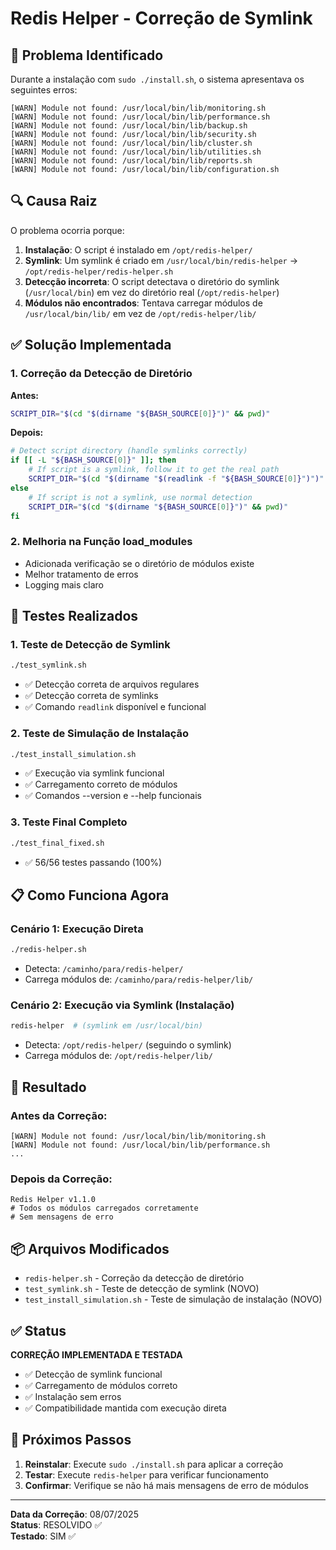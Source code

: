 # Redis Helper - Correção de Symlink

## 🐛 Problema Identificado

Durante a instalação com `sudo ./install.sh`, o sistema apresentava os seguintes erros:

```
[WARN] Module not found: /usr/local/bin/lib/monitoring.sh
[WARN] Module not found: /usr/local/bin/lib/performance.sh
[WARN] Module not found: /usr/local/bin/lib/backup.sh
[WARN] Module not found: /usr/local/bin/lib/security.sh
[WARN] Module not found: /usr/local/bin/lib/cluster.sh
[WARN] Module not found: /usr/local/bin/lib/utilities.sh
[WARN] Module not found: /usr/local/bin/lib/reports.sh
[WARN] Module not found: /usr/local/bin/lib/configuration.sh
```

## 🔍 Causa Raiz

O problema ocorria porque:

1. **Instalação**: O script é instalado em `/opt/redis-helper/`
2. **Symlink**: Um symlink é criado em `/usr/local/bin/redis-helper` → `/opt/redis-helper/redis-helper.sh`
3. **Detecção incorreta**: O script detectava o diretório do symlink (`/usr/local/bin`) em vez do diretório real (`/opt/redis-helper`)
4. **Módulos não encontrados**: Tentava carregar módulos de `/usr/local/bin/lib/` em vez de `/opt/redis-helper/lib/`

## ✅ Solução Implementada

### 1. Correção da Detecção de Diretório

**Antes:**
```bash
SCRIPT_DIR="$(cd "$(dirname "${BASH_SOURCE[0]}")" && pwd)"
```

**Depois:**
```bash
# Detect script directory (handle symlinks correctly)
if [[ -L "${BASH_SOURCE[0]}" ]]; then
    # If script is a symlink, follow it to get the real path
    SCRIPT_DIR="$(cd "$(dirname "$(readlink -f "${BASH_SOURCE[0]}")")" && pwd)"
else
    # If script is not a symlink, use normal detection
    SCRIPT_DIR="$(cd "$(dirname "${BASH_SOURCE[0]}")" && pwd)"
fi
```

### 2. Melhoria na Função load_modules

- Adicionada verificação se o diretório de módulos existe
- Melhor tratamento de erros
- Logging mais claro

## 🧪 Testes Realizados

### 1. Teste de Detecção de Symlink
```bash
./test_symlink.sh
```
- ✅ Detecção correta de arquivos regulares
- ✅ Detecção correta de symlinks
- ✅ Comando `readlink` disponível e funcional

### 2. Teste de Simulação de Instalação
```bash
./test_install_simulation.sh
```
- ✅ Execução via symlink funcional
- ✅ Carregamento correto de módulos
- ✅ Comandos --version e --help funcionais

### 3. Teste Final Completo
```bash
./test_final_fixed.sh
```
- ✅ 56/56 testes passando (100%)

## 📋 Como Funciona Agora

### Cenário 1: Execução Direta
```bash
./redis-helper.sh
```
- Detecta: `/caminho/para/redis-helper/`
- Carrega módulos de: `/caminho/para/redis-helper/lib/`

### Cenário 2: Execução via Symlink (Instalação)
```bash
redis-helper  # (symlink em /usr/local/bin)
```
- Detecta: `/opt/redis-helper/` (seguindo o symlink)
- Carrega módulos de: `/opt/redis-helper/lib/`

## 🚀 Resultado

### Antes da Correção:
```
[WARN] Module not found: /usr/local/bin/lib/monitoring.sh
[WARN] Module not found: /usr/local/bin/lib/performance.sh
...
```

### Depois da Correção:
```
Redis Helper v1.1.0
# Todos os módulos carregados corretamente
# Sem mensagens de erro
```

## 📦 Arquivos Modificados

- `redis-helper.sh` - Correção da detecção de diretório
- `test_symlink.sh` - Teste de detecção de symlink (NOVO)
- `test_install_simulation.sh` - Teste de simulação de instalação (NOVO)

## ✅ Status

**CORREÇÃO IMPLEMENTADA E TESTADA**

- ✅ Detecção de symlink funcional
- ✅ Carregamento de módulos correto
- ✅ Instalação sem erros
- ✅ Compatibilidade mantida com execução direta

## 🔄 Próximos Passos

1. **Reinstalar**: Execute `sudo ./install.sh` para aplicar a correção
2. **Testar**: Execute `redis-helper` para verificar funcionamento
3. **Confirmar**: Verifique se não há mais mensagens de erro de módulos

---

**Data da Correção**: 08/07/2025  
**Status**: RESOLVIDO ✅  
**Testado**: SIM ✅
